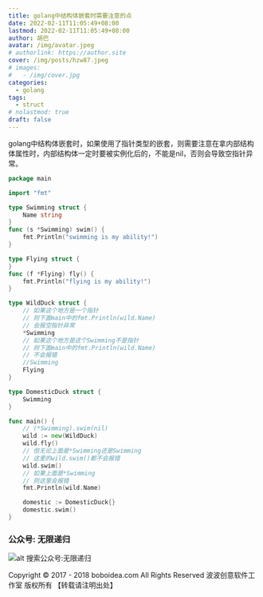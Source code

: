 ```yaml
---
title: golang中结构体嵌套时需要注意的点
date: 2022-02-11T11:05:49+08:00
lastmod: 2022-02-11T11:05:49+08:00
author: 胡巴
avatar: /img/avatar.jpeg
# authorlink: https://author.site
cover: /img/posts/hzw87.jpeg
# images:
#   - /img/cover.jpg
categories:
  - golang
tags:
  - struct
# nolastmod: true
draft: false
---
```


golang中结构体嵌套时，如果使用了指针类型的嵌套，则需要注意在拿内部结构体属性时，内部结构体一定时要被实例化后的，不能是nil，否则会导致空指针异常。

<!--more-->

```go
package main

import "fmt"

type Swimming struct {
	Name string
}
func (s *Swimming) swim() {
	fmt.Println("swimming is my ability!")
}

type Flying struct {
}
func (f *Flying) fly() {
	fmt.Println("flying is my ability!")
}

type WildDuck struct {
	// 如果这个地方是一个指针
	// 则下面main中的fmt.Println(wild.Name)
	// 会报空指针异常
	*Swimming
	// 如果这个地方是这个Swimming不是指针
	// 则下面main中的fmt.Println(wild.Name)
	// 不会报错
	//Swimming
	Flying
}

type DomesticDuck struct {
	Swimming
}

func main() {
	// (*Swimming).swim(nil)
	wild := new(WildDuck)
	wild.fly()
	// 但无论上面是*Swimming还是Swimming
	// 这里的wild.swim()都不会报错
	wild.swim()
	// 如果上面是*Swimming
	// 则这里会报错
	fmt.Println(wild.Name)

	domestic := DomesticDuck{}
	domestic.swim()
}
```

<!--qr_code-->

### 公众号: 无限递归

![alt 搜索公众号:无限递归](/img/gongzhonghao.jpeg "无限递归")

<!--declare-declare-->

Copyright &copy; 2017 - 2018 boboidea.com All Rights Reserved 波波创意软件工作室 版权所有 【转载请注明出处】
